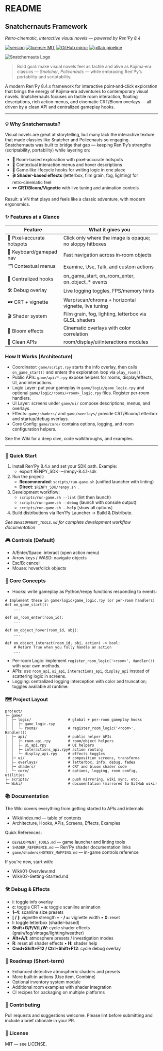 # README

## Snatchernauts Framework

_Retro‑cinematic, interactive visual novels — powered by Ren'Py 8.4_

[![version](https://img.shields.io/badge/version-0.5.3-blue)](CHANGELOG.md)
[![license: MIT](https://img.shields.io/badge/license-MIT-green)](LICENSE)
[![GitHub mirror](https://img.shields.io/badge/github-mirror-blue?logo=github)](https://github.com/grahfmusic/snatchernauts_framework)
[![gitlab pipeline](https://gitlab.com/grahfmusic/snatchernauts_framework/badges/main/pipeline.svg)](https://gitlab.com/grahfmusic/snatchernauts_framework/-/pipelines)

![Snatchernauts Logo](.gitbook/assets/snatcher-logo.png)

> Bold goal: make visual novels feel as tactile and alive as Kojima‑era classics — _Snatcher_, _Policenauts_ — while embracing Ren'Py’s portability and scriptability.

A modern Ren'Py 8.4.x framework for interactive point‑and‑click exploration that brings the energy of Kojima‑era adventures to contemporary visual novels. Snatchernauts focuses on tactile room interaction, floating descriptions, rich action menus, and cinematic CRT/Bloom overlays — all driven by a clean API and centralized gameplay hooks.

***

### 💡 Why Snatchernauts?

Visual novels are great at storytelling, but many lack the interactive texture that made classics like Snatcher and Policenauts so engaging. Snatchernauts was built to bridge that gap — keeping Ren'Py’s strengths (scriptability, portability) while layering on:

* 🎯 Room‑based exploration with pixel‑accurate hotspots
* 🧭 Contextual interaction menus and hover descriptions
* 🧩 Game‑like lifecycle hooks for writing logic in one place
* 🎬 **Shader‑based effects** (letterbox, film grain, fog, lighting) for retro‑cinematic feel
* 🕶️ **CRT/Bloom/Vignette** with live tuning and animation controls

Result: a VN that plays and feels like a classic adventure, with modern ergonomics.

### ✨ Features at a Glance

| Feature                    | What it gives you                                        |
| -------------------------- | -------------------------------------------------------- |
| 🎯 Pixel‑accurate hotspots | Click only where the image is opaque; no sloppy hitboxes |
| 🧭 Keyboard/gamepad nav    | Fast navigation across in‑room objects                   |
| 🗂️ Contextual menus       | Examine, Use, Talk, and custom actions                   |
| 🧩 Centralized hooks       | on\_game\_start, on\_room\_enter, on\_object\_\* events  |
| 🛠️ Debug overlay          | Live logging toggles, FPS/memory hints                   |
| 🕶️ CRT + vignette         | Warp/scan/chroma + horizontal vignette, live tuning      |
| 🎬 Shader system           | Film grain, fog, lighting, letterbox via GLSL shaders    |
| 🌸 Bloom effects           | Cinematic overlays with color correlation                |
| 🧰 Clean APIs              | room/display/ui/interactions modules                     |

### How It Works (Architecture)

* Coordinator: `game/script.rpy` starts the info overlay, then calls `on_game_start()` and enters the exploration loop via `play_room()`.
* Public APIs: `game/api/*.rpy` expose helpers for rooms, display/effects, UI, and interactions.
* Logic Layer: put your gameplay in `game/logic/game_logic.rpy` and optional `game/logic/rooms/<room>_logic.rpy` files. Register per‑room handlers.
* UI Layer: screens under `game/ui/` compose descriptions, menus, and overlays.
* Effects: `game/shaders/` and `game/overlays/` provide CRT/Bloom/Letterbox and startup/debug overlays.
* Core Config: `game/core/` contains options, logging, and room configuration helpers.

See the Wiki for a deep dive, code walkthroughs, and examples.

***

### 🚀 Quick Start

1) Install Ren'Py 8.4.x and set your SDK path. Example:
   - export RENPY_SDK=~/renpy-8.4.1-sdk
2) Run the project:
   - **Recommended**: `scripts/run-game.sh` (unified launcher with linting)
   - **Direct**: `$RENPY_SDK/renpy.sh .`
3) Development workflow:
   - `scripts/run-game.sh --lint` (lint then launch)
   - `scripts/run-game.sh --debug` (launch with console output)
   - `scripts/run-game.sh --help` (show all options)
4) Build distributions via Ren'Py Launcher → Build & Distribute.

*See `DEVELOPMENT_TOOLS.md` for complete development workflow documentation*

### 🎮 Controls (Default)

* A/Enter/Space: interact (open action menu)
* Arrow keys / WASD: navigate objects
* Esc/B: cancel
* Mouse: hover/click objects

### 🧠 Core Concepts

* Hooks: write gameplay as Python/renpy functions responding to events:

```renpy
# Implement these in game/logic/game_logic.rpy (or per-room handlers)
def on_game_start():
    ...

def on_room_enter(room_id):
    ...

def on_object_hover(room_id, obj):
    ...

def on_object_interact(room_id, obj, action) -> bool:
    # Return True when you fully handle an action
    ...
```

* Per‑room Logic: implement `register_room_logic('<room>', Handler())` with your own methods.
* APIs: use `room_api`, `ui_api`, `interactions_api`, `display_api` instead of scattering logic in screens.
* Logging: centralized logging interception with color and truncation; toggles available at runtime.

### 🗺️ Project Layout

```
project/
├─ game/
│  ├─ logic/                 # global + per-room gameplay hooks
│  │  ├─ game_logic.rpy
│  │  └─ rooms/              # register_room_logic('<room>', Handler())
│  ├─ api/                   # public helper APIs
│  │  ├─ room_api.rpy        # room/object helpers
│  │  ├─ ui_api.rpy          # UI helpers
│  │  ├─ interactions_api.rpy# action routing
│  │  └─ display_api.rpy     # effects toggles
│  ├─ ui/                    # composition screens, transforms
│  ├─ overlays/              # letterbox, info, debug, fades
│  ├─ shaders/               # CRT and bloom shader code
│  └─ core/                  # options, logging, room config, utilities
├─ scripts/                  # push mirroring, wiki sync, etc.
└─ Wiki/                     # documentation (mirrored to GitHub wiki)
```

### 📚 Documentation

The Wiki covers everything from getting started to APIs and internals:

* Wiki/index.md — table of contents
* Architecture, Hooks, APIs, Screens, Effects, Examples

Quick References:
- `DEVELOPMENT_TOOLS.md` — game launcher and linting tools
- `SHADER_REFERENCE.md` — Ren'Py shader documentation links
- `game/shaders/HOTKEY_MAPPING.md` — in-game controls reference

If you're new, start with:
- Wiki/01-Overview.md
- Wiki/02-Getting-Started.md

### 🛠️ Debug & Effects

* **i**: toggle info overlay
* **c**: toggle CRT • **a**: toggle scanline animation
* **1–4**: scanline size presets
* **\[ / ]**: vignette strength • **- / =**: vignette width • **0**: reset
* **l**: toggle letterbox (shader‑based)
* **Shift+G/F/V/L/W**: cycle shader effects (grain/fog/vintage/lighting/weather)
* **Alt+A/I**: atmosphere presets / investigation modes
* **R**: reset all shader effects • **H**: shader help
* **Cmd+Shift+F12 / Ctrl+Shift+F12**: cycle debug overlay

### 🧭 Roadmap (Short‑term)

* Enhanced detective atmospheric shaders and presets
* More built‑in actions (Use item, Combine)
* Optional inventory system module
* Additional room examples with shader integration
* CI recipes for packaging on multiple platforms

### 🤝 Contributing

Pull requests and suggestions welcome. Please lint before submitting and include a brief rationale in your PR.

### 📄 License

MIT — see LICENSE.
